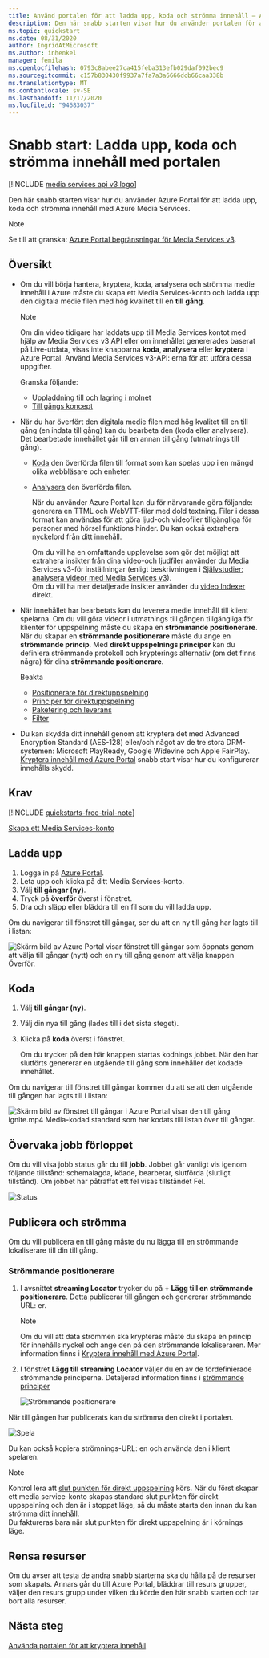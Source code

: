 ```yaml
---
title: Använd portalen för att ladda upp, koda och strömma innehåll – Azure
description: Den här snabb starten visar hur du använder portalen för att ladda upp, koda och strömma innehåll med Azure Media Services.
ms.topic: quickstart
ms.date: 08/31/2020
author: IngridAtMicrosoft
ms.author: inhenkel
manager: femila
ms.openlocfilehash: 0793c8abee27ca415feba313efb029daf092bec9
ms.sourcegitcommit: c157b830430f9937a7fa7a3a6666dcb66caa338b
ms.translationtype: MT
ms.contentlocale: sv-SE
ms.lasthandoff: 11/17/2020
ms.locfileid: "94683037"
---
```

# <a name="quickstart-upload-encode-and-stream-content-with-portal"></a>Snabb start: Ladda upp, koda och strömma innehåll med portalen

[!INCLUDE [media services api v3 logo](./includes/v3-hr.md)]

Den här snabb starten visar hur du använder Azure Portal för att ladda upp, koda och strömma innehåll med Azure Media Services.

> [!NOTE]
> Se till att granska: [Azure Portal begränsningar för Media Services v3](frequently-asked-questions.md#what-are-the-azure-portal-limitations-for-media-services-v3).
  
## <a name="overview"></a>Översikt

* Om du vill börja hantera, kryptera, koda, analysera och strömma medie innehåll i Azure måste du skapa ett Media Services-konto och ladda upp den digitala medie filen med hög kvalitet till en **till gång**. 
    
    > [!NOTE]
    > Om din video tidigare har laddats upp till Media Services kontot med hjälp av Media Services v3 API eller om innehållet genererades baserat på Live-utdata, visas inte knapparna **koda**, **analysera** eller **kryptera** i Azure Portal. Använd Media Services v3-API: erna för att utföra dessa uppgifter.

    Granska följande: 

  * [Uppladdning till och lagring i molnet](storage-account-concept.md)
  * [Till gångs koncept](assets-concept.md)
* När du har överfört den digitala medie filen med hög kvalitet till en till gång (en indata till gång) kan du bearbeta den (koda eller analysera). Det bearbetade innehållet går till en annan till gång (utmatnings till gång). 
    * [Koda](encoding-concept.md) den överförda filen till format som kan spelas upp i en mängd olika webbläsare och enheter.
    * [Analysera](analyzing-video-audio-files-concept.md) den överförda filen. 

        När du använder Azure Portal kan du för närvarande göra följande: generera en TTML och WebVTT-filer med dold textning. Filer i dessa format kan användas för att göra ljud-och videofiler tillgängliga för personer med hörsel funktions hinder. Du kan också extrahera nyckelord från ditt innehåll.

        Om du vill ha en omfattande upplevelse som gör det möjligt att extrahera insikter från dina video-och ljudfiler använder du Media Services v3-för inställningar (enligt beskrivningen i [Självstudier: analysera videor med Media Services v3](analyze-videos-tutorial-with-api.md)). <br/>Om du vill ha mer detaljerade insikter använder du [video Indexer](../video-indexer/index.yml) direkt.    
* När innehållet har bearbetats kan du leverera medie innehåll till klient spelarna. Om du vill göra videor i utmatnings till gången tillgängliga för klienter för uppspelning måste du skapa en **strömmande positionerare**. När du skapar en **strömmande positionerare** måste du ange en **strömmande princip**. Med **direkt uppspelnings principer** kan du definiera strömmande protokoll och krypterings alternativ (om det finns några) för dina **strömmande positionerare**.
    
    Beakta

    * [Positionerare för direktuppspelning](streaming-locators-concept.md)
    * [Principer för direktuppspelning](streaming-policy-concept.md)
    * [Paketering och leverans](dynamic-packaging-overview.md)
    * [Filter](filters-concept.md)
* Du kan skydda ditt innehåll genom att kryptera det med Advanced Encryption Standard (AES-128) eller/och något av de tre stora DRM-systemen: Microsoft PlayReady, Google Widevine och Apple FairPlay. [Kryptera innehåll med Azure Portal](encrypt-content-quickstart.md) snabb start visar hur du konfigurerar innehålls skydd.
        
## <a name="prerequisites"></a>Krav

[!INCLUDE [quickstarts-free-trial-note](../../../includes/quickstarts-free-trial-note.md)]

[Skapa ett Media Services-konto](create-account-howto.md)

## <a name="upload"></a>Ladda upp

1. Logga in på [Azure Portal](https://portal.azure.com/).
1. Leta upp och klicka på ditt Media Services-konto.
1. Välj **till gångar (ny)**.
1. Tryck på **överför** överst i fönstret. 
1. Dra och släpp eller bläddra till en fil som du vill ladda upp.

Om du navigerar till fönstret till gångar, ser du att en ny till gång har lagts till i listan:

![Skärm bild av Azure Portal visar fönstret till gångar som öppnats genom att välja till gångar (nytt) och en ny till gång genom att välja knappen Överför.](./media/manage-assets-quickstart/upload.png)

## <a name="encode"></a>Koda

1. Välj **till gångar (ny)**.
1. Välj din nya till gång (lades till i det sista steget).
1. Klicka på **koda** överst i fönstret.

    Om du trycker på den här knappen startas kodnings jobbet. När den har slutförts genererar en utgående till gång som innehåller det kodade innehållet.

Om du navigerar till fönstret till gångar kommer du att se att den utgående till gången har lagts till i listan:

![Skärm bild av fönstret till gångar i Azure Portal visar den till gång ignite.mp4 Media-kodad standard som har kodats till listan över till gångar.](./media/manage-assets-quickstart/encode.png)

## <a name="monitor-the-job-progress"></a>Övervaka jobb förloppet

Om du vill visa jobb status går du till **jobb**. Jobbet går vanligt vis igenom följande tillstånd: schemalagda, köade, bearbetar, slutförda (slutligt tillstånd). Om jobbet har påträffat ett fel visas tillståndet Fel.

![Status](./media/manage-assets-quickstart/job-status.png)

## <a name="publish-and-stream"></a>Publicera och strömma

Om du vill publicera en till gång måste du nu lägga till en strömmande lokaliserare till din till gång.

### <a name="streaming-locator"></a>Strömmande positionerare 

1. I avsnittet **streaming Locator** trycker du på **+ Lägg till en strömmande positionerare**.
    Detta publicerar till gången och genererar strömmande URL: er.

    > [!NOTE]
    > Om du vill att data strömmen ska krypteras måste du skapa en princip för innehålls nyckel och ange den på den strömmande lokaliseraren. Mer information finns i [Kryptera innehåll med Azure Portal](encrypt-content-quickstart.md).
1. I fönstret **Lägg till streaming Locator** väljer du en av de fördefinierade strömmande principerna. Detaljerad information finns i [strömmande principer](streaming-policy-concept.md)

    ![Strömmande positionerare](./media/manage-assets-quickstart/streaming-locator.png)

När till gången har publicerats kan du strömma den direkt i portalen. 

![Spela](./media/manage-assets-quickstart/publish.png)

Du kan också kopiera strömnings-URL: en och använda den i klient spelaren.

> [!NOTE]
> Kontrol lera att [slut punkten för direkt uppspelning](streaming-endpoint-concept.md) körs. När du först skapar ett media service-konto skapas standard slut punkten för direkt uppspelning och den är i stoppat läge, så du måste starta den innan du kan strömma ditt innehåll.<br/>Du faktureras bara när slut punkten för direkt uppspelning är i körnings läge.

## <a name="cleanup-resources"></a>Rensa resurser

Om du avser att testa de andra snabb starterna ska du hålla på de resurser som skapats. Annars går du till Azure Portal, bläddrar till resurs grupper, väljer den resurs grupp under vilken du körde den här snabb starten och tar bort alla resurser.

## <a name="next-steps"></a>Nästa steg

[Använda portalen för att kryptera innehåll](encrypt-content-quickstart.md)
